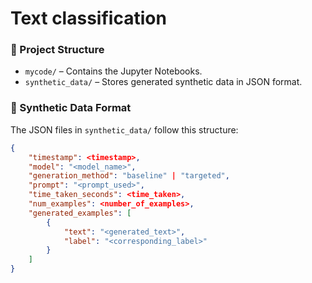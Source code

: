 # Text classification

### 📂 Project Structure

- `mycode/` – Contains the Jupyter Notebooks.
- `synthetic_data/` – Stores generated synthetic data in JSON format.

### 📄 Synthetic Data Format

The JSON files in `synthetic_data/` follow this structure:

```json
{
    "timestamp": <timestamp>,
    "model": "<model_name>",
    "generation_method": "baseline" | "targeted",
    "prompt": "<prompt_used>",
    "time_taken_seconds": <time_taken>,
    "num_examples": <number_of_examples>,
    "generated_examples": [
        {
            "text": "<generated_text>",
            "label": "<corresponding_label>"
        }
    ]
}
```
